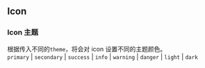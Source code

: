 ## Icon

### Icon 主题

根据传入不同的`theme`，将会对 icon 设置不同的主题颜色。  
`primary` | `secondary` | `success` | `info` | `warning` | `danger` | `light` | `dark`
<code src="./demo/theme.tsx"></code>

<API></API>
